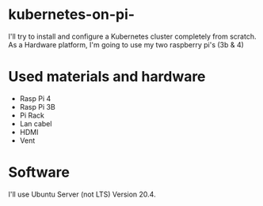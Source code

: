 # kubernetes-on-pi-
I'll try to install and configure a Kubernetes cluster completely from scratch. As a Hardware platform, I'm going to use my two raspberry pi's (3b &amp; 4)

# Used materials and hardware
- Rasp Pi 4
- Rasp Pi 3B
- Pi Rack 
- Lan cabel
- HDMI
- Vent

# Software
I'll use Ubuntu Server (not LTS) Version 20.4.
